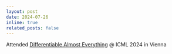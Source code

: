 ```yaml
---
layout: post
date: 2024-07-26
inline: true
related_posts: false
---
```


Attended [Differentiable Almost Everything](https://differentiable.xyz/) @ ICML 2024 in Vienna
